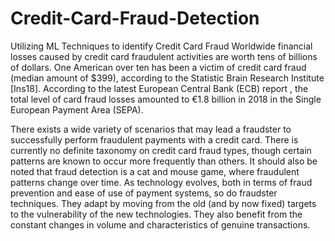 # Credit-Card-Fraud-Detection
Utilizing ML Techniques to identify Credit Card Fraud
Worldwide financial losses caused by credit card fraudulent activities are worth tens of billions of dollars. One American over ten has been a victim of credit card fraud (median amount of $399), according to the Statistic Brain Research Institute [Ins18]. According to the latest European Central Bank (ECB) report , the total level of card fraud losses amounted to €1.8 billion in 2018 in the Single European Payment Area (SEPA).

There exists a wide variety of scenarios that may lead a fraudster to successfully perform fraudulent payments with a credit card. There is currently no definite taxonomy on credit card fraud types, though certain patterns are known to occur more frequently than others. It should also be noted that fraud detection is a cat and mouse game, where fraudulent patterns change over time. As technology evolves, both in terms of fraud prevention and ease of use of payment systems, so do fraudster techniques. They adapt by moving from the old (and by now fixed) targets to the vulnerability of the new technologies. They also benefit from the constant changes in volume and characteristics of genuine transactions.
